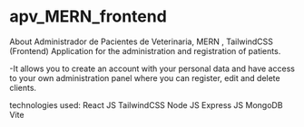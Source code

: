 # apv_MERN_frontend
About Administrador de Pacientes de Veterinaria, MERN , TailwindCSS (Frontend)
Application for the administration and registration of patients.

-It allows you to create an account with your personal data and have access to your own administration panel where you can register, edit and delete clients. 

technologies used:
React JS
TailwindCSS
Node JS
Express JS
MongoDB
Vite
